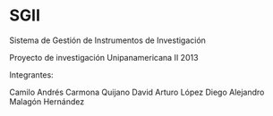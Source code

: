 SGII
====

Sistema de Gestión de Instrumentos de Investigación

Proyecto de investigación Unipanamericana II 2013

Integrantes:

Camilo Andrés Carmona Quijano
David Arturo López
Diego Alejandro Malagón Hernández
